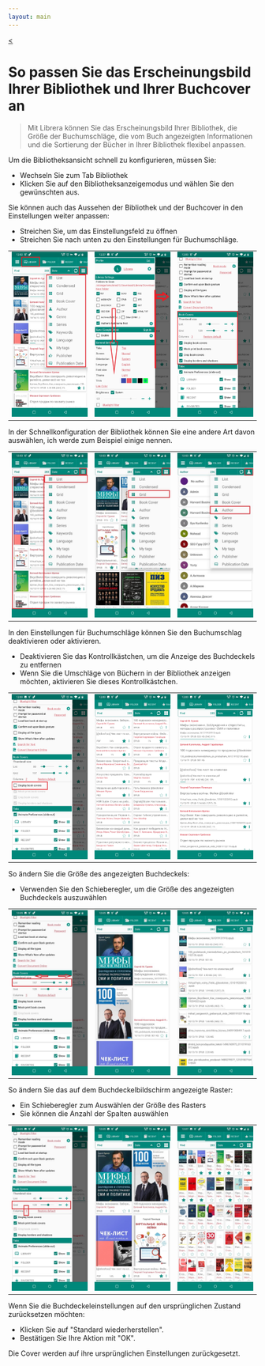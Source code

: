 ```yaml
---
layout: main
---
```

[<](/wiki/faq/de)

# So passen Sie das Erscheinungsbild Ihrer Bibliothek und Ihrer Buchcover an


> Mit Librera können Sie das Erscheinungsbild Ihrer Bibliothek, die Größe der Buchumschläge, die vom Buch angezeigten Informationen und die Sortierung der Bücher in Ihrer Bibliothek flexibel anpassen.


Um die Bibliotheksansicht schnell zu konfigurieren, müssen Sie:

* Wechseln Sie zum Tab Bibliothek
* Klicken Sie auf den Bibliotheksanzeigemodus und wählen Sie den gewünschten aus.

Sie können auch das Aussehen der Bibliothek und der Buchcover in den Einstellungen weiter anpassen:

* Streichen Sie, um das Einstellungsfeld zu öffnen
* Streichen Sie nach unten zu den Einstellungen für Buchumschläge.

||||
|-|-|-|
|![](3.jpg)|![](1.jpg)|![](2.jpg)|

In der Schnellkonfiguration der Bibliothek können Sie eine andere Art davon auswählen, ich werde zum Beispiel einige nennen.


||||
|-|-|-|
|![](7.jpg)|![](8.jpg)|![](9.jpg)|


In den Einstellungen für Buchumschläge können Sie den Buchumschlag deaktivieren oder aktivieren.

* Deaktivieren Sie das Kontrollkästchen, um die Anzeige des Buchdeckels zu entfernen
* Wenn Sie die Umschläge von Büchern in der Bibliothek anzeigen möchten, aktivieren Sie dieses Kontrollkästchen.

||||
|-|-|-|
|![](4.jpg)|![](5.jpg)|![](6.jpg)|


So ändern Sie die Größe des angezeigten Buchdeckels:

* Verwenden Sie den Schieberegler, um die Größe des angezeigten Buchdeckels auszuwählen


||||
|-|-|-|
|![](10.jpg)|![](11.jpg)|![](12.jpg)|

So ändern Sie das auf dem Buchdeckelbildschirm angezeigte Raster:

* Ein Schieberegler zum Auswählen der Größe des Rasters
* Sie können die Anzahl der Spalten auswählen

||||
|-|-|-|
|![](13.jpg)|![](14.jpg)|![](15.jpg)|

Wenn Sie die Buchdeckeleinstellungen auf den ursprünglichen Zustand zurücksetzen möchten:

* Klicken Sie auf &quot;Standard wiederherstellen&quot;.
* Bestätigen Sie Ihre Aktion mit &quot;OK&quot;.

Die Cover werden auf ihre ursprünglichen Einstellungen zurückgesetzt.





